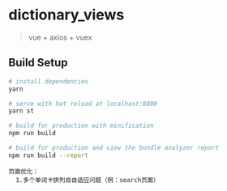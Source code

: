 # dictionary_views

>vue + axios + vuex

## Build Setup

``` bash
# install dependencies
yarn

# serve with hot reload at localhost:8080
yarn st

# build for production with minification
npm run build

# build for production and view the bundle analyzer report
npm run build --report
```


```
页面优化：
  1.多个单词卡排列自自适应问题（例：search页面）
```


